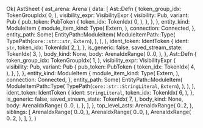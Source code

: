 Ok(
    AstSheet {
        ast_arena: Arena {
            data: [
                Ast::Defn {
                    token_group_idx: TokenGroupIdx(
                        0,
                    ),
                    visibility_expr: VisibilityExpr {
                        visibility: Pub,
                        variant: Pub {
                            pub_token: PubToken {
                                token_idx: TokenIdx(
                                    0,
                                ),
                            },
                        },
                    },
                    entity_kind: ModuleItem {
                        module_item_kind: Type(
                            Extern,
                        ),
                        connection: Connected,
                    },
                    entity_path: Some(
                        EntityPath::ModuleItem(
                            ModuleItemPath::Type(
                                TypePath(`core::str::str`, `Extern`),
                            ),
                        ),
                    ),
                    ident_token: IdentToken {
                        ident: `str`,
                        token_idx: TokenIdx(
                            2,
                        ),
                    },
                    is_generic: false,
                    saved_stream_state: TokenIdx(
                        3,
                    ),
                    body_kind: None,
                    body: ArenaIdxRange(
                        0..0,
                    ),
                },
                Ast::Defn {
                    token_group_idx: TokenGroupIdx(
                        1,
                    ),
                    visibility_expr: VisibilityExpr {
                        visibility: Pub,
                        variant: Pub {
                            pub_token: PubToken {
                                token_idx: TokenIdx(
                                    4,
                                ),
                            },
                        },
                    },
                    entity_kind: ModuleItem {
                        module_item_kind: Type(
                            Extern,
                        ),
                        connection: Connected,
                    },
                    entity_path: Some(
                        EntityPath::ModuleItem(
                            ModuleItemPath::Type(
                                TypePath(`core::str::StringLiteral`, `Extern`),
                            ),
                        ),
                    ),
                    ident_token: IdentToken {
                        ident: `StringLiteral`,
                        token_idx: TokenIdx(
                            6,
                        ),
                    },
                    is_generic: false,
                    saved_stream_state: TokenIdx(
                        7,
                    ),
                    body_kind: None,
                    body: ArenaIdxRange(
                        0..0,
                    ),
                },
            ],
        },
        top_level_asts: ArenaIdxRange(
            0..2,
        ),
        siblings: [
            ArenaIdxRange(
                0..0,
            ),
            ArenaIdxRange(
                0..0,
            ),
            ArenaIdxRange(
                0..2,
            ),
        ],
    },
)
